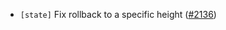 - `[state]` Fix rollback to a specific height
  ([\#2136](https://github.com/KYVENetwork/cometbft/v37/pull/2136))
